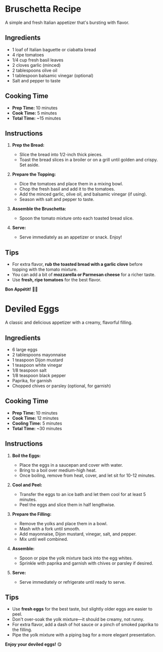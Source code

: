 # Bruschetta Recipe  

A simple and fresh Italian appetizer that's bursting with flavor.  

## Ingredients  

- 1 loaf of Italian baguette or ciabatta bread  
- 4 ripe tomatoes  
- 1/4 cup fresh basil leaves  
- 2 cloves garlic (minced)  
- 2 tablespoons olive oil  
- 1 tablespoon balsamic vinegar (optional)  
- Salt and pepper to taste  

## Cooking Time  

- **Prep Time:** 10 minutes  
- **Cook Time:** 5 minutes  
- **Total Time:** ~15 minutes  

## Instructions  

1. **Prep the Bread:**  
   - Slice the bread into 1/2-inch thick pieces.  
   - Toast the bread slices in a broiler or on a grill until golden and crispy. Set aside.  

2. **Prepare the Topping:**  
   - Dice the tomatoes and place them in a mixing bowl.  
   - Chop the fresh basil and add it to the tomatoes.  
   - Add the minced garlic, olive oil, and balsamic vinegar (if using).  
   - Season with salt and pepper to taste.  

3. **Assemble the Bruschetta:**  
   - Spoon the tomato mixture onto each toasted bread slice.  

4. **Serve:**  
   - Serve immediately as an appetizer or snack. Enjoy!  

## Tips  

- For extra flavor, **rub the toasted bread with a garlic clove** before topping with the tomato mixture.  
- You can add a bit of **mozzarella or Parmesan cheese** for a richer taste.  
- Use **fresh, ripe tomatoes** for the best flavor.  

**Bon Appétit!** 🍅🥖  


# Deviled Eggs  

A classic and delicious appetizer with a creamy, flavorful filling.  

## Ingredients  

- 6 large eggs  
- 2 tablespoons mayonnaise  
- 1 teaspoon Dijon mustard  
- 1 teaspoon white vinegar  
- 1/8 teaspoon salt  
- 1/8 teaspoon black pepper  
- Paprika, for garnish  
- Chopped chives or parsley (optional, for garnish)  

## Cooking Time  

- **Prep Time:** 10 minutes  
- **Cook Time:** 12 minutes  
- **Cooling Time:** 5 minutes  
- **Total Time:** ~30 minutes  

## Instructions  

1. **Boil the Eggs:**  
   - Place the eggs in a saucepan and cover with water.  
   - Bring to a boil over medium-high heat.  
   - Once boiling, remove from heat, cover, and let sit for 10-12 minutes.  

2. **Cool and Peel:**  
   - Transfer the eggs to an ice bath and let them cool for at least 5 minutes.  
   - Peel the eggs and slice them in half lengthwise.  

3. **Prepare the Filling:**  
   - Remove the yolks and place them in a bowl.  
   - Mash with a fork until smooth.  
   - Add mayonnaise, Dijon mustard, vinegar, salt, and pepper.  
   - Mix until well combined.  

4. **Assemble:**  
   - Spoon or pipe the yolk mixture back into the egg whites.  
   - Sprinkle with paprika and garnish with chives or parsley if desired.  

5. **Serve:**  
   - Serve immediately or refrigerate until ready to serve.  

## Tips  

- Use **fresh eggs** for the best taste, but slightly older eggs are easier to peel.  
- Don't over-soak the yolk mixture—it should be creamy, not runny.  
- For extra flavor, add a dash of hot sauce or a pinch of smoked paprika to the filling.  
- Pipe the yolk mixture with a piping bag for a more elegant presentation.  

**Enjoy your deviled eggs!** 😋  

